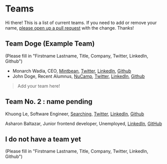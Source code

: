 # Teams

Hi there! This is a list of current teams. If you need to add or remove your name, [please open up a pull request](pages/procedures/pull-requests.md) with the change. Thanks!

## Team Doge (Example Team)

(Please fill in "Firstname Lastname, Title, Company, Twitter, LinkedIn, Github")

- Monarch Wadia, CEO, [Mintbean](https://mintbean.io), [Twitter](https://twitter.com/monarchwadia), [LinkedIn](https://www.linkedin.com/in/monarchwadia/), [Github](https://github.com/monarchwadia)
- John Doge, Recent Alumnus, [NuCamp](https://www.nucamp.co/), [Twitter](https://twitter.com/dogecoin?lang=en), [LinkedIn](https://www.linkedin.com/company/dogecoin/), [Github](https://github.com/dogecoin/dogecoin)

> Add your team here!

## Team No. 2 : name pending
Khuong Le, Software Engineer, [Searching](https://www.linkedin.com/jobs/), [Twitter](https://twitter.com/KhuongL74779776), [LinkedIn](https://www.linkedin.com/in/khuonghle4/), [Github](https://github.com/khnghle)

Asharon Baltazar, Junior frontend developer, Unemployed, [LinkedIn](linkedin.com/in/asharon-baltazar), [GitHub](github.com/asharonbaltazar)
## I do not have a team yet

(Please fill in "Firstname Lastname, Title, Company, Twitter, LinkedIn, Github")
